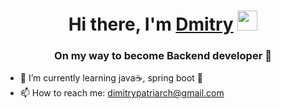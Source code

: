 <h1 align="center">Hi there, I'm <a href="https://github.com/CAThubb" target="_blank">Dmitry</a> 
<img src="https://github.com/blackcater/blackcater/raw/main/images/Hi.gif" height="32"/></h1>
<h3 align="center">On my way to become Backend developer 🦍</h3>

- 🌱 I’m currently learning java☕, spring boot 🌿
- 📫 How to reach me: dimitrypatriarch@gmail.com
<!--
**CAThubb/CAThubb** is a ✨ _special_ ✨ repository because its `README.md` (this file) appears on your GitHub profile.

Here are some ideas to get you started:

- 🔭 I’m currently working on ...
- 🌱 I’m currently learning ...
- 👯 I’m looking to collaborate on ...
- 🤔 I’m looking for help with ...
- 💬 Ask me about ...
- 📫 How to reach me: ...
- 😄 Pronouns: ...
- ⚡ Fun fact: ...
-->
